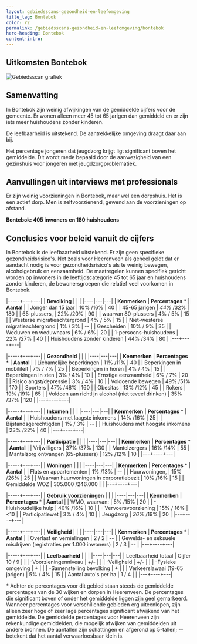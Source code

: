 ```yaml
---
layout: gebiedsscans-gezondheid-en-leefomgeving
title_tag: Bontebok
color: r2
permalink: /gebiedsscans-gezondheid-en-leefomgeving/bontebok
hero-heading: Bontebok
content-intro:
---
```

## Uitkomsten Bontebok

![Gebiedsscan grafiek](/uploads/Grafieken_Gebiedsscans_Dorpen-03.png)

## Samenvatting
In Bontebok zijn weinig afwijkingen van de gemiddelde cijfers voor de gemeente.  Er wonen  alleen meer 45 tot 65 jarigen dan gemiddeld en er zijn iets meer huishoudens zonder kinderen.

De leefbaarheid is uitstekend. De aantrekkelijke omgeving draagt daar aan bij.

Het percentage jongeren dat jeugdzorg krijgt ligt significant boven het gemiddelde. Dit wordt mede bepaald door de aanwezigheid van een  gezinshuis voor jongeren met jeugdzorgproblematiek.

## Aanvullingen uit interviews met professionals

Er zijn weinig voorzieningen in Bontebok, maar wel een dorpshuis. Het is een actief dorp. Men is zelfvoorzienend, gewend aan de voorzieningen op afstand.

**Bontebok: 405 inwoners en 180 huishoudens**

## Conclusies voor beleid vanuit de cijfers
In Bontebok is de leefbaarheid uitstekend. Er zijn geen specifieke gezondheidsrisico's. Net zoals voor Heerenveen als geheel geldt dat er aandacht nodig is voor gezondheidsrisico's als te weinig bewegen, alcoholgebruik en eenzaamheid. De maatregelen kunnen specifiek gericht worden op inwoners in de leeftijdscategorie 45 tot 65 jaar en huishoudens zonder kinderen, de bewonersgroepen die  relatief veel voorkomen in Bontebok.

|-----+---+---|
|  **Bevolking**  |  |    |
|----|---|---|
| **Kenmerken**  | **Percentages** * | **Aantal** |
| Jonger dan 15 jaar                                  | 10% /16% | 40 |
| 45-65 jarigen                                       | _44%_ /32% | 180 |
| 65-plussers,                                        | 22% /20% | 90 |
| waarvan 80-plussers                                 | 4% / 5% | 15 |
| Westerse migratieachtergrond                        | 4% / 5% | 15 |
| Niet-westerse migratieachtergrond                   | 1% / 3% | -- |
| Gescheiden                                          | 10% / 9% | 35 |
| Weduwen en weduwnaars                               | 6% / 6% | 20 |
| 1-persoons-huishoudens                              | 22% /27% | 40 |
| Huishoudens zonder kinderen                         | 44% /34%  | 80 |
|---+----+---|

|-----+---+---|
| **Gezondheid** |     |     |
|----|---|---|
| **Kenmerken** | **Percentages** * | **Aantal** |
| Lichamelijke beperkingen                            |  11% /11%    |  40   |
| Beperkingen in mobiliteit                           |  7% / 7%   |  25   |
| Beperkingen in horen                                |  4% / 4%   |  15   |
| Beperkingen in zien                                 |  3% / 4%   |  10   |
| Ernstige eenzaamheid                                |  6% / 7%   |  20   |
| Risico angst/depressie                              |  3% / 4%   |  10   |
| Voldoende bewegen                                   |  49% /51%   |  170   |
| Sporters                                            |  47% /48%   |  160   |
| Obesitas                                            |  13% /12%   |  45   |
| Rokers                                              |  19% /19%   |  65   |
| Voldoen aan richtlijn alcohol (niet teveel drinken) |  35% /37%    |  120   |
|---+----+---|

|-----+---+---|
| **Inkomen** |     |     |
|----|---|---|
| **Kenmerken**    | **Percentages** * | **Aantal** |
| Huishoudens met laagste inkomens                    |  14% /16%      |   25      |
| Bijstandsgerechtigden                               |  1% / 3%      |   --      |
| Huishoudens met hoogste inkomens                    |  23% /22%      |   40      |
|---+----+---|

|-----+---+---|
| **Participatie** |     |     |
|----|---|---|
| **Kenmerken**  | **Percentages** * | **Aantal** |
| Vrijwilligers                                       |  37% /37%      |   130      |
| Mantelzorgers                                       |  16% /14%      |   55      |
| Mantelzorg ontvangen (65-plussers)                  |  12% /12%     |   10      |
|---+----+---|

|-----+---+---|
| **Woningen** |     |     |
|----|---|---|
| **Kenmerken** | **Percentages** * | **Aantal** |
| Flats en appartementen                              | 1% /13% |  -- |
| Huurwoningen,                                       | 15% /26% |  25 |
| Waarvan huurwoningen in corporatiebezit             | 10% /16% |  15 |
| Gemiddelde WOZ                                      | 305.000 /246.000 |      |
|---+----+---|

|-----+---+---|
| **Gebruik voorzieningen** |     |     |
|----|---|---|
| **Kenmerken** | **Percentages** * | **Aantal** |
| WMO, waarvan:                                       | 5% /15% | 20 |
| - Huishoudelijke hulp                                 | 40% /16% | 10 |
| - Vervoersvoorziening                                 | 15% / 16% | <10 |
| Participatiewet                                     | 3% / 4% | 10 |
| Jeugdzorg                                           | _36%_ /19% | 20 |
|---+----+---|

|-----+---+---|
| **Veiligheid** |     |     |
|----|---|---|
| **Kenmerken** | **Percentages** * | **Aantal** |
| Overlast en vernielingen                                           | 2 / 2 | -- |
| Gewelds- en seksuele misdrijven (registraties per 1.000 inwoners)  | 2 / 3 | -- |
|---+----+---|

|-----+---+---|
| **Leefbaarheid** |     |     |
|----|---|---|
| Leefbaarheid totaal                                | Cijfer 10 / 9 |                     |
| -Voorzieningenniveau                               | +/- |                     |
| -Veiligheid                                        | +/- |  |
| -Fysieke omgeving                                  | + |                     |
| -Samenstelling bevolking                           | + |                     |
| Verkeerslawaai (19-65 jarigen)                     | 5% / 4% |   15                  |
| Aantal auto's per ha                               | 1 / 4 |                     |
|---+----+---|

\* Achter de percentages voor dit gebied staan steeds de gemiddelde percentages van de 30 wijken en dorpen in Heerenveen. De percentages die significant boven of onder het gemiddelde liggen zijn geel gemarkeerd. Wanneer percentages voor verschillende gebieden erg uiteenlopen, zijn alleen zeer hoge of zeer lage percentages significant afwijkend van het gemiddelde. De gemiddelde percentages voor Heerenveen zijn rekenkundige gemiddelden, die mogelijk afwijken van gemiddelden uit andere bronnen. De aantallen zijn schattingen en afgerond op 5-tallen; -- betekent dat het aantal verwaarloosbaar klein is.
